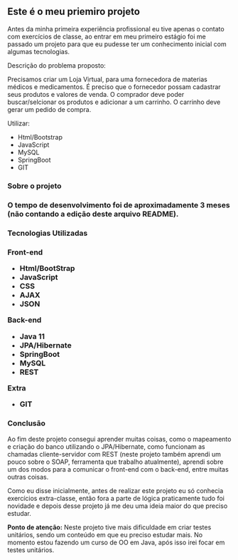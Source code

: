 <h2>Este é o meu priemiro projeto</h2>

Antes da minha primeira experiência profissional eu tive apenas o contato com exercícios de classe, ao entrar em meu primeiro estágio foi me passado um projeto para que eu pudesse ter um conhecimento inicial com algumas tecnologias.

Descrição do problema proposto:

Precisamos criar um Loja Virtual, para uma fornecedora de materias médicos e medicamentos.
É preciso que o fornecedor possam cadastrar seus produtos e valores de venda.
O comprador deve poder buscar/selcionar os produtos e adicionar a um carrinho.
O carrinho deve gerar um pedido de compra.

Utilizar:
<ul>
	<li>Html/Bootstrap</li>
	<li>JavaScript</li>
	<li>MySQL</li>
	<li>SpringBoot</li>
	<li>GIT</li>
</ul>

<h3>Sobre o projeto<h3>

O tempo de desenvolvimento foi de aproximadamente 3 meses (não contando a edição deste arquivo README).

<h3>Tecnologias Utilizadas<h3>

**Front-end**
<ul>
	<li>Html/BootStrap</li>
	<li>JavaScript</li>
	<li>CSS</li>
	<li>AJAX</li>
	<li>JSON</li>
</ul>

**Back-end**
<ul>
	<li>Java 11</li>
	<li>JPA/Hibernate</li>
	<li>SpringBoot</li>
	<li>MySQL</li>
	<li>REST</li>
</ul>

**Extra** 

<ul>
	<li>GIT</li>
</ul>

<h3>Conclusão</h3>

Ao fim deste projeto consegui aprender muitas coisas, como o mapeamento e criação do banco utilizando o JPA/Hibernate, como funcionam as chamadas cliente-servidor com REST (neste projeto também aprendi um pouco sobre o SOAP, ferramenta que trabalho atualmente), aprendi sobre um dos modos para a comunicar o front-end com o back-end, entre muitas outras coisas.

Como eu disse inicialmente, antes de realizar este projeto eu só conhecia exercícios extra-classe, então fora a parte de lógica praticamente tudo foi novidade e depois desse projeto já me deu uma ideia maior do que preciso estudar.

**Ponto de atenção:** Neste projeto tive mais dificuldade em criar testes unitários, sendo um conteúdo em que eu preciso estudar mais. No momento estou fazendo um curso de OO em Java, após isso irei focar em testes unitários.